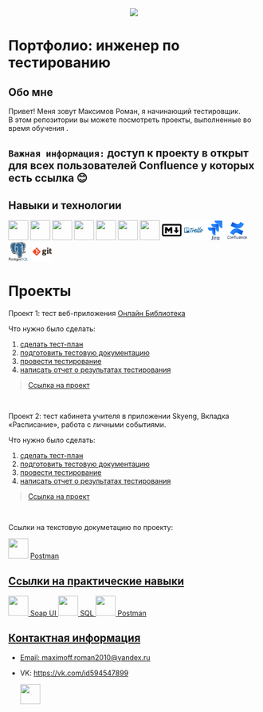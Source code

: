 <div id="header" align="center">
  <img src="https://media.giphy.com/media/M9gbBd9nbDrOTu1Mqx/giphy.gif" width="100"/>
</div>

# Портфолио: инженер по тестированию

## Обо мне 

Привет! Меня зовут Максимов Роман, я начинающий тестировщик. <br>
В этом репозитории вы можете посмотреть проекты, выполненные во время обучения .
<br>

## `Важная информация:` доступ к проекту в открыт для всех пользователей Confluence у которых есть ссылка 😊

## Навыки и технологии
<div>
   <img src="https://www.hello-charles.com/hubfs/CharlesLOGO.png" width="40" height="40"/>
   <img src="https://i.ytimg.com/vi/mVfPB6Dtc7s/maxresdefault.jpg" width="40" height="40"/>
   <img src="https://hitamputihseo.com/blog/wp-content/uploads/2020/12/Chrome-DevTools.png"  width="40" height="40"/>
   <img src="https://logovectorseek.com/wp-content/uploads/2020/09/soapui-supported-by-smartbear-logo-vector.png"  width="40" height="40"/>
   <img src="https://cdn-ssl-devio-img.classmethod.jp/wp-content/uploads/2017/07/swagger-eyecatch.png" width="40" height="40"/>
   <img src="https://qase.io/images/q_logo.png?v=2" width="40" height="40"/>
   <img src="https://www.svgrepo.com/show/354202/postman-icon.svg" width="40" height="40"/>
   <img src="https://github.com/devicons/devicon/blob/master/icons/markdown/markdown-original.svg" width="40" height="40"/>
   <img src="https://github.com/devicons/devicon/blob/master/icons/trello/trello-plain-wordmark.svg" width="40" height="40"/>
   <img src="https://github.com/devicons/devicon/blob/master/icons/jira/jira-original-wordmark.svg" width="40" height="40"/>
   <img src="https://github.com/devicons/devicon/blob/master/icons/confluence/confluence-original-wordmark.svg" title="Confluence"  alt="Confluence" width="40" height="40"/> 
   <img src="https://github.com/devicons/devicon/blob/master/icons/postgresql/postgresql-original-wordmark.svg"  width="40" height="40"/>&nbsp;
   <img src="https://github.com/devicons/devicon/blob/master/icons/git/git-original-wordmark.svg" title="Git" **alt="Git" width="40" height="40"/>
</div>

<!--``postman``, ``jira``,``postgresql``,``qase.io``,``Fiddler``, ``Swagger``, ``Trello``, <br>
``SoapUI``, ``Android Studio``, ``xCode``, ``Charles``, ``Git``, ``Chrome DevTools``. >long</span>-->




 # Проекты

<p> Проект 1: тест веб-приложения <a href="https://online-ru-lib-3.herokuapp.com/">Онлайн Библиотека</a></p>
<p>Что нужно было сделать:<p>
<ol>
  <li><a href="https://qa-bag-reportr.atlassian.net/wiki/spaces/~63aee017d3aeefa40542a591/pages/1507483#%D0%A0%D0%B0%D1%81%D0%BF%D0%B8%D1%81%D0%B0%D0%BD%D0%B8%D0%B5">сделать тест-план</a> </li>
  <li><a href="https://app.qase.io/project/LIBRARY"> подготовить тестовую документацию</a></li>
  <li><a href="https://app.qase.io/run/LIBRARY/dashboard/1"> провести тестирование</a></li>
  <li><a href="https://qa-bag-reportr.atlassian.net/wiki/spaces/~63aee017d3aeefa40542a591/pages/1507483">написать отчет о результатах тестирования</a></li>
</ol>

> <a href="https://online-ru-lib-3.herokuapp.com/">Ссылка на проект</a> 


<!--Ссылки на текстовую докуметацию по проекту:

<div>

 
  <img src="https://www.svgrepo.com/show/354202/postman-icon.svg" width="40" height="40"/>
     <a href="https://drive.google.com/drive/folders/1rA2GbcXaXagOBEvxK94YfbO55hwkZjMF?usp=drive_link"> Postman


</div> -->


<!--Ссылки на текстовую докуметацию по проекту:

<div>
  <img src="https://logovectorseek.com/wp-content/uploads/2020/09/soapui-supported-by-smartbear-logo-vector.png"  width="40" height="40"/>
<a href="https://drive.google.com/file/d/1JgjTAhZnHHBJ9QtK1whDLjxhSP1_fam7/view?usp=drive_link"> Soap UI 
  <img src="https://www.svgrepo.com/show/354202/postman-icon.svg" width="40" height="40"/>
  <a href=">


</div> -->

<br> 

<p> Проект 2: тест кабинета учителя в приложении Skyeng, Вкладка «Расписание», работа с личными событиями.</p>
<p>Что нужно было сделать:<p>
<ol>
  <li><a href="https://qa-bag-reportr.atlassian.net/wiki/spaces/~63aee017d3aeefa40542a591/pages/884737/1+2-#%D0%A2%D0%B5%D1%81%D1%82-%D0%BF%D0%BB%D0%B0%D0%BD">сделать тест-план</a> </li>
  <li>
  <a href="https://qa-bag-reportr.atlassian.net/wiki/spaces/~63aee017d3aeefa40542a591/pages/884737/1+2-#%D0%A2%D0%B5%D1%81%D1%82-%D0%BA%D0%B5%D0%B9%D1%81%D1%8B-%D0%B8-%D1%87%D0%B5%D0%BA-%D0%BB%D0%B8%D1%81%D1%82%D1%8B">подготовить тестовую документацию</a></li>
  <li><a href="https://app.qase.io/run/KW/dashboard/2">провести тестирование</a></li>
  <li><a href="https://qa-bag-reportr.atlassian.net/wiki/spaces/~63aee017d3aeefa40542a591/pages/884737/1+2-#%D0%9E%D1%82%D1%87%D0%B5%D1%82-%D0%BE-%D1%82%D0%B5%D1%81%D1%82%D0%B8%D1%80%D0%BE%D0%B2%D0%B0%D0%BD%D0%B8%D0%B8-%D0%B8%D1%82%D0%BE%D0%B3%D0%BE%D0%B2%D0%BE%D0%B3%D0%BE-%D0%BF%D1%80%D0%BE%D0%B5%D0%BA%D1%82%D0%B0">написать отчет о результатах тестирования</a></li>
</ol>

>  <a href="http://skyeng.ru/">Ссылка на проект</a>
<br> 

Ссылки на текстовую докуметацию по проекту:

<div>

 
  <img src="https://www.svgrepo.com/show/354202/postman-icon.svg" width="40" height="40"/>
     <a href="https://drive.google.com/drive/folders/1rA2GbcXaXagOBEvxK94YfbO55hwkZjMF?usp=drive_link"> Postman


</div>

## Ссылки на практические навыки 

<div>

  <img src="https://logovectorseek.com/wp-content/uploads/2020/09/soapui-supported-by-smartbear-logo-vector.png"  width="40" height="40"/>
     <a href="https://drive.google.com/file/d/1JgjTAhZnHHBJ9QtK1whDLjxhSP1_fam7/view?usp=drive_link"> Soap UI
   <img src="https://w7.pngwing.com/pngs/167/148/png-transparent-microsoft-azure-sql-database-microsoft-sql-server-database-blue-text-logo.png" width="40" height="40"/>
     <a href="https://drive.google.com/drive/folders/1bmCMtr8N7bhFIYlY3fKVtsfPnas57lOc?usp=drive_link"> SQL
   <img src="https://www.svgrepo.com/show/354202/postman-icon.svg" width="40" height="40"/>
     <a href="https://drive.google.com/drive/folders/1x0mhhb5NyWqGaTf2tcdPukpko92YHKeX?usp=drive_link"> Postman  
</div>



## Контактная информация
- Email: maximoff.roman2010@yandex.ru
- VK: https://vk.com/id594547899
 
  <img src="https://www.cargadetrabalhos.net/wp-content/uploads/2021/11/logo-1.jpg" width="40" height="40"/>


<!--
**Maks4850/Maks4850** is a ✨ _special_ ✨ repository because its `README.md` (this file) appears on your GitHub profile.

Here are some ideas to get you started:

- 🔭 I’m currently working on ...
- 🌱 I’m currently learning ...
- 👯 I’m looking to collaborate on ...
- 🤔 I’m looking for help with ...
- 💬 Ask me about ...
- 📫 How to reach me: ...
- 😄 Pronouns: ...
- ⚡ Fun fact: ...
-->

